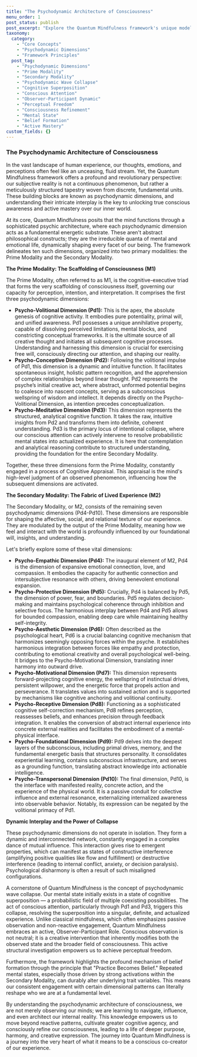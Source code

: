 ```yaml
---
title: "The Psychodynamic Architecture of Consciousness"
menu_order: 1
post_status: publish
post_excerpt: "Explore the Quantum Mindfulness framework's unique model of the mind, delving into its ten psychodynamic dimensions. Understand how these fundamental energetic substrates interact to form our conscious experience, and how conscious attention can actively shape our reality and foster profound personal transformation."
taxonomy:
  category:
    - "Core Concepts"
    - "Psychodynamic Dimensions"
    - "Framework Principles"
  post_tag:
    - "Psychodynamic Dimensions"
    - "Prime Modality"
    - "Secondary Modality"
    - "Psychodynamic Wave Collapse"
    - "Cognitive Superposition"
    - "Conscious Attention"
    - "Observer-Participant Dynamic"
    - "Perceptual Freedom"
    - "Consciousness Refinement"
    - "Mental State"
    - "Belief Formation"
    - "Active Mastery"
custom_fields: {}
---
```


### The Psychodynamic Architecture of Consciousness

In the vast landscape of human experience, our thoughts, emotions, and perceptions often feel like an unceasing, fluid stream. Yet, the Quantum Mindfulness framework offers a profound and revolutionary perspective: our subjective reality is not a continuous phenomenon, but rather a meticulously structured tapestry woven from discrete, fundamental units. These building blocks are known as psychodynamic dimensions, and understanding their intricate interplay is the key to unlocking true conscious awareness and active mastery over our inner world.

At its core, Quantum Mindfulness posits that the mind functions through a sophisticated psychic architecture, where each psychodynamic dimension acts as a fundamental energetic substrate. These aren't abstract philosophical constructs; they are the irreducible quanta of mental and emotional life, dynamically shaping every facet of our being. The framework delineates ten such dimensions, organized into two primary modalities: the Prime Modality and the Secondary Modality.

**The Prime Modality: The Scaffolding of Consciousness (M1)**

The Prime Modality, often referred to as M1, is the cognitive-executive triad that forms the very scaffolding of consciousness itself, governing our capacity for perception, intention, and interpretation. It comprises the first three psychodynamic dimensions:

*   **Psycho-Volitional Dimension (Pd1):** This is the apex, the absolute genesis of cognitive activity. It embodies pure potentiality, primal will, and unified awareness. Pd1 possesses a unique annihilative property, capable of dissolving perceived limitations, mental blocks, and constricting conceptual frameworks. It is the ultimate source of all creative thought and initiates all subsequent cognitive processes. Understanding and harnessing this dimension is crucial for exercising free will, consciously directing our attention, and shaping our reality.
*   **Psycho-Conceptive Dimension (Pd2):** Following the volitional impulse of Pd1, this dimension is a dynamic and intuitive function. It facilitates spontaneous insight, holistic pattern recognition, and the apprehension of complex relationships beyond linear thought. Pd2 represents the psyche’s initial creative act, where abstract, unformed potential begins to coalesce into nascent concepts, serving as a subconscious wellspring of wisdom and intellect. It depends directly on the Psycho-Volitional Dimension, as intention precedes conceptualization.
*   **Psycho-Meditative Dimension (Pd3):** This dimension represents the structured, analytical cognitive function. It takes the raw, intuitive insights from Pd2 and transforms them into definite, coherent understanding. Pd3 is the primary locus of intentional collapse, where our conscious attention can actively intervene to resolve probabilistic mental states into actualized experience. It is here that contemplation and analytical reasoning contribute to structured understanding, providing the foundation for the entire Secondary Modality.

Together, these three dimensions form the Prime Modality, constantly engaged in a process of Cognitive Appraisal. This appraisal is the mind's high-level judgment of an observed phenomenon, influencing how the subsequent dimensions are activated.

**The Secondary Modality: The Fabric of Lived Experience (M2)**

The Secondary Modality, or M2, consists of the remaining seven psychodynamic dimensions (Pd4-Pd10). These dimensions are responsible for shaping the affective, social, and relational texture of our experience. They are modulated by the output of the Prime Modality, meaning how we feel and interact with the world is profoundly influenced by our foundational will, insights, and understanding.

Let's briefly explore some of these vital dimensions:

*   **Psycho-Empathic Dimension (Pd4):** The inaugural element of M2, Pd4 is the dimension of expansive emotional connection, love, and compassion. It embodies the capacity for authentic connection and intersubjective resonance with others, driving benevolent emotional expansion.
*   **Psycho-Protective Dimension (Pd5):** Crucially, Pd4 is balanced by Pd5, the dimension of power, fear, and boundaries. Pd5 regulates decision-making and maintains psychological coherence through inhibition and selective focus. The harmonious interplay between Pd4 and Pd5 allows for bounded compassion, enabling deep care while maintaining healthy self-integrity.
*   **Psycho-Aesthetic Dimension (Pd6):** Often described as the psychological heart, Pd6 is a crucial balancing cognitive mechanism that harmonizes seemingly opposing forces within the psyche. It establishes harmonious integration between forces like empathy and protection, contributing to emotional creativity and overall psychological well-being. It bridges to the Psycho-Motivational Dimension, translating inner harmony into outward drive.
*   **Psycho-Motivational Dimension (Pd7):** This dimension represents forward-projecting cognitive energy, the wellspring of instinctual drives, persistent willpower, and the energetic force that propels action and perseverance. It translates values into sustained action and is supported by mechanisms like cognitive anchoring and volitional continuity.
*   **Psycho-Receptive Dimension (Pd8):** Functioning as a sophisticated cognitive self-correction mechanism, Pd8 refines perception, reassesses beliefs, and enhances precision through feedback integration. It enables the conversion of abstract internal experience into concrete external realities and facilitates the embodiment of a mental-physical interface.
*   **Psycho-Foundational Dimension (Pd9):** Pd9 delves into the deepest layers of the subconscious, including primal drives, memory, and the fundamental energetic basis that structures personality. It consolidates experiential learning, contains subconscious infrastructure, and serves as a grounding function, translating abstract knowledge into actionable intelligence.
*   **Psycho-Transpersonal Dimension (Pd10):** The final dimension, Pd10, is the interface with manifested reality, concrete action, and the experience of the physical world. It is a passive conduit for collective influence and external resonance, externalizing internalized awareness into observable behavior. Notably, its expression can be negated by the volitional primacy of Pd1.

**Dynamic Interplay and the Power of Collapse**

These psychodynamic dimensions do not operate in isolation. They form a dynamic and interconnected network, constantly engaged in a complex dance of mutual influence. This interaction gives rise to emergent properties, which can manifest as states of constructive interference (amplifying positive qualities like flow and fulfillment) or destructive interference (leading to internal conflict, anxiety, or decision paralysis). Psychological disharmony is often a result of such misaligned configurations.

A cornerstone of Quantum Mindfulness is the concept of psychodynamic wave collapse. Our mental state initially exists in a state of cognitive superposition — a probabilistic field of multiple coexisting possibilities. The act of conscious attention, particularly through Pd1 and Pd3, triggers this collapse, resolving the superposition into a singular, definite, and actualized experience. Unlike classical mindfulness, which often emphasizes passive observation and non-reactive engagement, Quantum Mindfulness embraces an active, Observer-Participant Role. Conscious observation is not neutral; it is a creative intervention that inherently modifies both the observed state and the broader field of consciousness. This active structural investigation empowers us to achieve perceptual freedom.

Furthermore, the framework highlights the profound mechanism of belief formation through the principle that "Practice Becomes Belief." Repeated mental states, especially those driven by strong activations within the Secondary Modality, can durably alter underlying trait variables. This means our consistent engagement with certain dimensional patterns can literally reshape who we are at a fundamental level.

By understanding the psychodynamic architecture of consciousness, we are not merely observing our minds; we are learning to navigate, influence, and even architect our internal reality. This knowledge empowers us to move beyond reactive patterns, cultivate greater cognitive agency, and consciously refine our consciousness, leading to a life of deeper purpose, harmony, and creative expression. The journey into Quantum Mindfulness is a journey into the very heart of what it means to be a conscious co-creator of our experience.